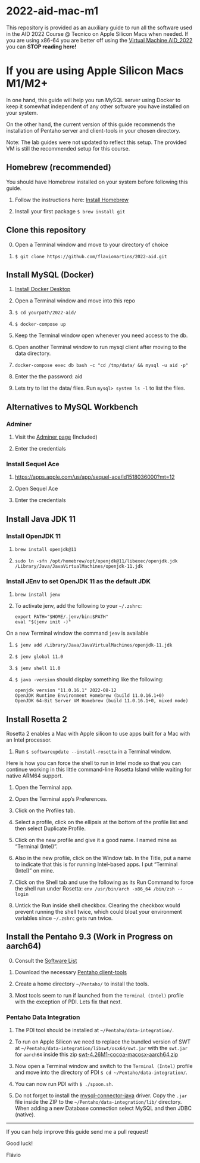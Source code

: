 # 2022-aid-mac-m1

This repository is provided as an auxiliary guide to run all the software used in the AID 2022 Course @ Tecnico on Apple Silicon Macs when needed. If you are using x86-64 you are better off using the [Virtual Machine AID_2022](http://groups.tecnico.ulisboa.pt/aid-meic/virtualbox/) you can **STOP reading here!**

# If you are using Apple Silicon Macs M1/M2+

In one hand, this guide will help you run MySQL server using Docker to keep it somewhat independent of any other software you have installed on your system.

On the other hand, the current version of this guide recommends the installation of Pentaho server and client-tools in your chosen directory.

Note: The lab guides were not updated to reflect this setup. The provided VM is still the recommended setup for this course. 


## Homebrew (recommended)

You should have Homebrew installed on your system before following this guide.

1. Follow the instructions here: [Install Homebrew](https://brew.sh/)

2. Install your first package ```$ brew install git```


## Clone this repository

0. Open a Terminal window and move to your directory of choice

1. ```$ git clone https://github.com/flaviomartins/2022-aid.git```


## Install MySQL (Docker)

1. [Install Docker Desktop](https://docs.docker.com/desktop/install/mac-install/)

2. Open a Terminal window and move into this repo

3. ```$ cd yourpath/2022-aid/```

4. ```$ docker-compose up```

4. Keep the Terminal window open whenever you need access to the db.

5. Open another Terminal window to run mysql client after moving to the data directory.

6. ```docker-compose exec db bash -c "cd /tmp/data/ && mysql -u aid -p"```

7. Enter the the password: aid

8. Lets try to list the data/ files. Run ```mysql> system ls -l``` to list the files.


## Alternatives to MySQL Workbench

### Adminer

1. Visit the [Adminer page](http://localhost:8080) (Included)

2. Enter the credentials

### Install Sequel Ace

1. https://apps.apple.com/us/app/sequel-ace/id1518036000?mt=12

2. Open Sequel Ace

3. Enter the credentials


## Install Java JDK 11

### Install OpenJDK 11

1. ```brew install openjdk@11```

2. ```sudo ln -sfn /opt/homebrew/opt/openjdk@11/libexec/openjdk.jdk /Library/Java/JavaVirtualMachines/openjdk-11.jdk```

### Install JEnv to set OpenJDK 11 as the default JDK

1. ```brew install jenv```

2. To activate jenv, add the following to your `~/.zshrc`:
    ```
    export PATH="$HOME/.jenv/bin:$PATH"
    eval "$(jenv init -)"
    ```

On a new Terminal window the command `jenv` is available 

1. ```$ jenv add /Library/Java/JavaVirtualMachines/openjdk-11.jdk```

2. ```$ jenv global 11.0```

3. ```$ jenv shell 11.0```

4. ```$ java -version``` should display something like the following:
    ```
    openjdk version "11.0.16.1" 2022-08-12
    OpenJDK Runtime Environment Homebrew (build 11.0.16.1+0)
    OpenJDK 64-Bit Server VM Homebrew (build 11.0.16.1+0, mixed mode)
    ```


## Install Rosetta 2

Rosetta 2 enables a Mac with Apple silicon to use apps built for a Mac with an Intel processor.

1. Run ```$ softwareupdate --install-rosetta``` in a Terminal window.

Here is how you can force the shell to run in Intel mode so that you can continue working in this little command-line Rosetta Island while waiting for native ARM64 support.

1. Open the Terminal app.

2. Open the Terminal app’s Preferences.

3. Click on the Profiles tab.

4. Select a profile, click on the ellipsis at the bottom of the profile list and then select Duplicate Profile.

5. Click on the new profile and give it a good name. I named mine as “Terminal (Intel)”.

6. Also in the new profile, click on the Window tab. In the Title, put a name to indicate that this is for running Intel-based apps. I put “Terminal (Intel)” on mine.

7. Click on the Shell tab and use the following as its Run Command to force the shell run under Rosetta: ```env /usr/bin/arch -x86_64 /bin/zsh --login```

8. Untick the Run inside shell checkbox. Clearing the checkbox would prevent running the shell twice, which could bloat your environment variables since `~/.zshrc` gets run twice.


## Install the Pentaho 9.3 (Work in Progress on aarch64)

0. Consult the [Software List](http://groups.tecnico.ulisboa.pt/aid-meic/virtualbox/)

1. Download the necessary [Pentaho client-tools](https://sourceforge.net/projects/pentaho/files/Pentaho-9.3/client-tools/)

2. Create a home directory `~/Pentaho/` to install the tools.

3. Most tools seem to run if launched from the `Terminal (Intel)` profile with the exception of PDI. Lets fix that next.

### Pentaho Data Integration 

1. The PDI tool should be installed at `~/Pentaho/data-integration/`.

2. To run on Apple Silicon we need to replace the bundled version of SWT at `~/Pentaho/data-integration/libswt/osx64/swt.jar` with the `swt.jar` for `aarch64` inside this zip [swt-4.26M1-cocoa-macosx-aarch64.zip](https://download.eclipse.org/eclipse/downloads/drops4/S-4.26M1-202209281800/swt-4.26M1-cocoa-macosx-aarch64.zip)

3. Now open a Terminal window and switch to the `Terminal (Intel)` profile and move into the directory of PDI ```$ cd ~/Pentaho/data-integration/```.

4. You can now run PDI with ```$ ./spoon.sh```.

5. Do not forget to install the [mysql-connector-java](https://dev.mysql.com/get/Downloads/Connector-J/mysql-connector-java-8.0.30.zip) driver. Copy the `.jar` file inside the ZIP to the `~/Pentaho/data-integration/lib/` directory. When adding a new Database connection select MySQL and then JDBC (native).


--- 


If you can help improve this guide send me a pull request!


Good luck!

Flávio
